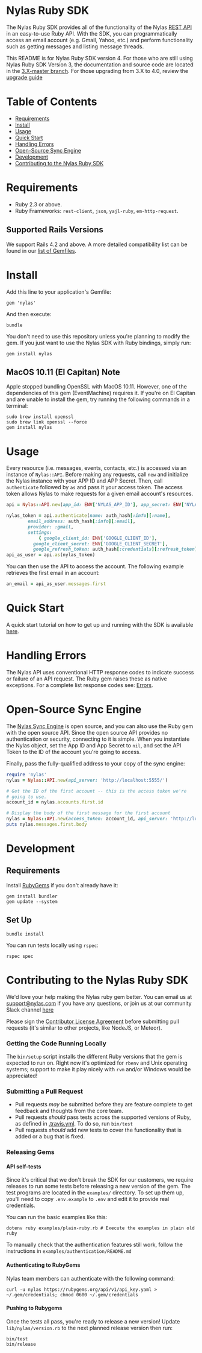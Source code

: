 # Nylas Ruby SDK 

The Nylas Ruby SDK provides all of the functionality of the Nylas [REST API](https://docs.nylas.com/reference) in an easy-to-use Ruby API. With the SDK, you can programmatically access an email account (e.g. Gmail, Yahoo, etc.) and perform functionality such as getting messages and listing message threads.

This README is for Nylas Ruby SDK version 4. For those who are still using Nylas Ruby SDK Version 3, the documentation and source code are located in the [3.X-master branch](https://github.com/nylas/nylas-ruby/tree/3.X-master). For those upgrading from 3.X to 4.0, review the [upgrade guide](https://github.com/nylas/nylas-ruby/wiki/Upgrading-from-3.X-to-4.0)

# Table of Contents

* [Requirements](#requirements)
* [Install](#install)
* [Usage](#usage)
* [Quick Start](#quick-start)
* [Handling Errors](#handling-errors)
* [Open-Source Sync Engine](#open-source-sync-engine)
* [Development](#development)
* [Contributing to the Nylas Ruby SDK](#contributing-to-the-nylas-ruby-sdk)

# Requirements

- Ruby 2.3 or above.
- Ruby Frameworks: ```rest-client```, ```json```, ```yajl-ruby```, ```em-http-request```.

## Supported Rails Versions

We support Rails 4.2 and above. A more detailed compatibility list can be found in our [list of Gemfiles](gemfiles).

# Install

Add this line to your application's Gemfile:

```shell
gem 'nylas'
```

And then execute:

```shell
bundle
```

You don't need to use this repository unless you're planning to modify the gem. If you just want to use the Nylas SDK with Ruby bindings, simply run:

```shell
gem install nylas
```

## MacOS 10.11 (El Capitan) Note

Apple stopped bundling OpenSSL with MacOS 10.11. However, one of the dependencies of this gem (EventMachine) requires it. If you're on El Capitan and are unable to install the gem, try running the following commands in a terminal:

```
sudo brew install openssl
sudo brew link openssl --force
gem install nylas
```

# Usage

Every resource (i.e. messages, events, contacts, etc.) is accessed via an instance of ```Nylas::API```. Before making any requests, call ```new``` and initialize the Nylas instance with your APP ID and APP Secret. Then, call ```authenticate``` followed by ```as``` and pass it your access token. The access token allows Nylas to make requests for a given email account's resources.

```ruby
api = Nylas::API.new(app_id: ENV['NYLAS_APP_ID'], app_secret: ENV['NYLAS_APP_SECRET'])

nylas_token = api.authenticate(name: auth_hash[:info][:name], 
        email_address: auth_hash[:info][:email], 
        provider: :gmail, 
        settings: 
            { google_client_id: ENV['GOOGLE_CLIENT_ID'], 
          google_client_secret: ENV['GOOGLE_CLIENT_SECRET'],
          google_refresh_token: auth_hash[:credentials][:refresh_token] })
api_as_user = api.as(nylas_token)
```

You can then use the API to access the account. The following example retrieves the first email in an account:

```ruby
an_email = api_as_user.messages.first
```

# Quick Start

A quick start tutorial on how to get up and running with the SDK is available [here](https://docs.nylas.com/docs/ruby-quick-start).

# Handling Errors
The Nylas API uses conventional HTTP response codes to indicate success or failure of an API request. The Ruby gem raises these as native exceptions. For a complete list response codes see: [Errors](https://docs.nylas.com/reference#errors).

# Open-Source Sync Engine

The [Nylas Sync Engine](http://github.com/nylas/sync-engine) is open source, and you can also use the Ruby gem with the open source API. Since the open source API provides no authentication or security, connecting to it is simple. When you instantiate the Nylas object, set the App ID and App Secret to `nil`, and set the API Token to the ID of the account you're going to access. 

Finally, pass the fully-qualified address to your copy of the sync engine:

```ruby
require 'nylas'
nylas = Nylas::API.new(api_server: 'http://localhost:5555/')

# Get the ID of the first account -- this is the access token we're
# going to use.
account_id = nylas.accounts.first.id

# Display the body of the first message for the first account
nylas = Nylas::API.new(access_token: account_id, api_server: 'http://localhost:5555/')
puts nylas.messages.first.body
```

# Development

## Requirements

Install [RubyGems](https://rubygems.org/pages/download) if you don't already have it:

```shell
gem install bundler
gem update --system
```

## Set Up

```shell
bundle install
```

You can run tests locally using ```rspec```:

```shell
rspec spec
```

# Contributing to the Nylas Ruby SDK

We'd love your help making the Nylas ruby gem better. You can email us at [support@nylas.com](mailto:support@nylas.com) if you have any questions, or join us at our community Slack channel [here](http://slack-invite.nylas.com)

Please sign the [Contributor License Agreement](https://goo.gl/forms/lKbET6S6iWsGoBbz2) before submitting pull requests (it's similar to other projects, like NodeJS, or Meteor).

### Getting the Code Running Locally

The `bin/setup` script installs the different Ruby versions that the gem is expected to run on. Right now it's optimized for ```rbenv``` and Unix operating systems; support to make it play nicely with ```rvm``` and/or Windows would be appreciated!

### Submitting a Pull Request

* Pull requests *may* be submitted before they are feature complete to get feedback and thoughts from the core team.
* Pull requests *should* pass tests across the supported versions of Ruby, as defined in [.travis.yml](./.travis.yml). To do so, run `bin/test`
* Pull requests *should* add new tests to cover the functionality that is added or a bug that is fixed.

### Releasing Gems

#### API self-tests

Since it's critical that we don't break the SDK for our customers, we require releases to run some tests before releasing a new version of the gem. The test programs are located in the ```examples/``` directory. To set up them up, you'll need to copy `.env.example` to `.env` and edit it to provide real credentials.

You can run the basic examples like this:
```shell
dotenv ruby examples/plain-ruby.rb # Execute the examples in plain old ruby
```
To manually check that the authentication features still work, follow the instructions in `examples/authentication/README.md`

#### Authenticating to RubyGems

Nylas team members can authenticate with the following command:

```
curl -u nylas https://rubygems.org/api/v1/api_key.yaml > ~/.gem/credentials; chmod 0600 ~/.gem/credentials
```

#### Pushing to Rubygems

Once the tests all pass, you're ready to release a new version!
Update `lib/nylas/version.rb` to the next planned release version then run:

```
bin/test
bin/release
```
